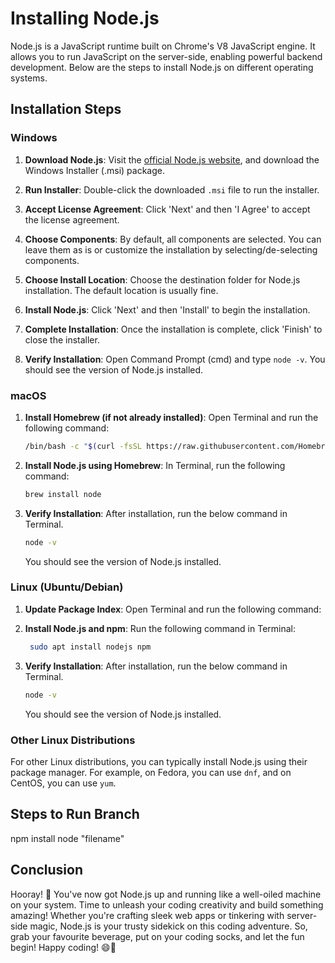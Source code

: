 # Installing Node.js

Node.js is a JavaScript runtime built on Chrome's V8 JavaScript engine. It allows you to run JavaScript on the server-side, enabling powerful backend development. Below are the steps to install Node.js on different operating systems.

## Installation Steps

### Windows

1. **Download Node.js**: Visit the [official Node.js website](https://nodejs.org/), and download the Windows Installer (.msi) package.

2. **Run Installer**: Double-click the downloaded `.msi` file to run the installer.

3. **Accept License Agreement**: Click 'Next' and then 'I Agree' to accept the license agreement.

4. **Choose Components**: By default, all components are selected. You can leave them as is or customize the installation by selecting/de-selecting components.

5. **Choose Install Location**: Choose the destination folder for Node.js installation. The default location is usually fine.

6. **Install Node.js**: Click 'Next' and then 'Install' to begin the installation.

7. **Complete Installation**: Once the installation is complete, click 'Finish' to close the installer.

8. **Verify Installation**: Open Command Prompt (cmd) and type `node -v`. You should see the version of Node.js installed.

### macOS

1. **Install Homebrew (if not already installed)**: Open Terminal and run the following command:
   ```bash
   /bin/bash -c "$(curl -fsSL https://raw.githubusercontent.com/Homebrew/install/HEAD/install.sh)"
   ```

2. **Install Node.js using Homebrew**: In Terminal, run the following command:
    ```bash
    brew install node
    ```

3. **Verify Installation**: After installation, run the below command in Terminal. 
    ```bash
    node -v 
    ```
    You should see the version of Node.js installed.

### Linux (Ubuntu/Debian)

1. **Update Package Index**: Open Terminal and run the following command:

2. **Install Node.js and npm**: Run the following command in Terminal:
    ```bash
     sudo apt install nodejs npm
    ```
3. **Verify Installation**: After installation, run the below command in Terminal. 
    ```bash
    node -v 
    ```
    You should see the version of Node.js installed.

### Other Linux Distributions

For other Linux distributions, you can typically install Node.js using their package manager. For example, on Fedora, you can use `dnf`, and on CentOS, you can use `yum`.

## Steps to Run Branch
npm install
node "filename"


## Conclusion

Hooray! 🎉 You've now got Node.js up and running like a well-oiled machine on your system. Time to unleash your coding creativity and build something amazing! Whether you're crafting sleek web apps or tinkering with server-side magic, Node.js is your trusty sidekick on this coding adventure. So, grab your favourite beverage, put on your coding socks, and let the fun begin! Happy coding! 😄🚀
